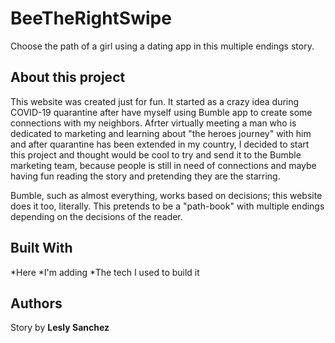 # BeeTheRightSwipe
Choose the path of a girl using a dating app in this multiple endings story.


## About this project
This website was created just for fun. It started as a crazy idea during COVID-19 quarantine after have myself using Bumble app to create some connections with my neighbors. Afrter virtually meeting a man who is dedicated to marketing and learning about "the heroes journey" with him and after quarantine has been extended in my country, I decided to start this project and thought would be cool to try and send it to the Bumble marketing team, because people is still in need of connections and maybe having fun reading the story and pretending they are the starring.

Bumble, such as almost everything, works based on decisions; this website does it too, literally. This pretends to be a "path-book" with multiple endings depending on the decisions of the reader.

## Built With
*Here
*I'm adding
*The tech I used to build it

## Authors

Story by **Lesly Sanchez**

